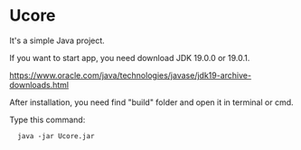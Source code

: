 # Ucore
It's a simple Java project.

If you want to start app, you need download JDK 19.0.0 or 19.0.1.

https://www.oracle.com/java/technologies/javase/jdk19-archive-downloads.html

After installation, you need find "build" folder and open it in terminal or cmd.

Type this command:

```console
  java -jar Ucore.jar
```
